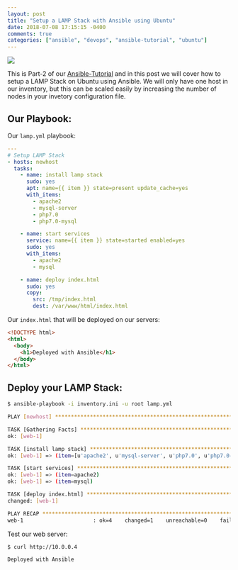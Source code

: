 ```yaml
---
layout: post
title: "Setup a LAMP Stack with Ansible using Ubuntu"
date: 2018-07-08 17:15:15 -0400
comments: true
categories: ["ansible", "devops", "ansible-tutorial", "ubuntu"]
---
```


![](https://res.cloudinary.com/rbekker/image/upload/v1531083331/ansible_tojf8l.png)

This is Part-2 of our [Ansible-Tutorial](http://blog.ruanbekker.com/blog/categories/ansible-tutorial) and in this post we will cover how to setup a LAMP Stack on Ubuntu using Ansible. We will only have one host in our inventory, but this can be scaled easily by increasing the number of nodes in your invetory configuration file.

## Our Playbook:

Our `lamp.yml` playbook:

```yml lamp.yml
---
# Setup LAMP Stack
- hosts: newhost
  tasks:
    - name: install lamp stack
      sudo: yes
      apt: name={{ item }} state=present update_cache=yes
      with_items:
        - apache2
        - mysql-server
        - php7.0
        - php7.0-mysql

    - name: start services
      service: name={{ item }} state=started enabled=yes
      sudo: yes
      with_items:
        - apache2
        - mysql

    - name: deploy index.html
      sudo: yes
      copy:
        src: /tmp/index.html
        dest: /var/www/html/index.html
```

Our `index.html` that will be deployed on our servers:

```html /tmp/index.html
<!DOCTYPE html>
<html>
  <body>
    <h1>Deployed with Ansible</h1>
  </body>
</html>
```

## Deploy your LAMP Stack:

```bash
$ ansible-playbook -i inventory.ini -u root lamp.yml

PLAY [newhost] ***************************************************************************************************************************

TASK [Gathering Facts] *******************************************************************************************************************
ok: [web-1]

TASK [install lamp stack] ****************************************************************************************************************
ok: [web-1] => (item=[u'apache2', u'mysql-server', u'php7.0', u'php7.0-mysql'])

TASK [start services] ********************************************************************************************************************
ok: [web-1] => (item=apache2)
ok: [web-1] => (item=mysql)

TASK [deploy index.html] *****************************************************************************************************************
changed: [web-1]

PLAY RECAP *******************************************************************************************************************************
web-1                      : ok=4    changed=1    unreachable=0    failed=0
```

Test our web server:

```bash
$ curl http://10.0.0.4

Deployed with Ansible
```
